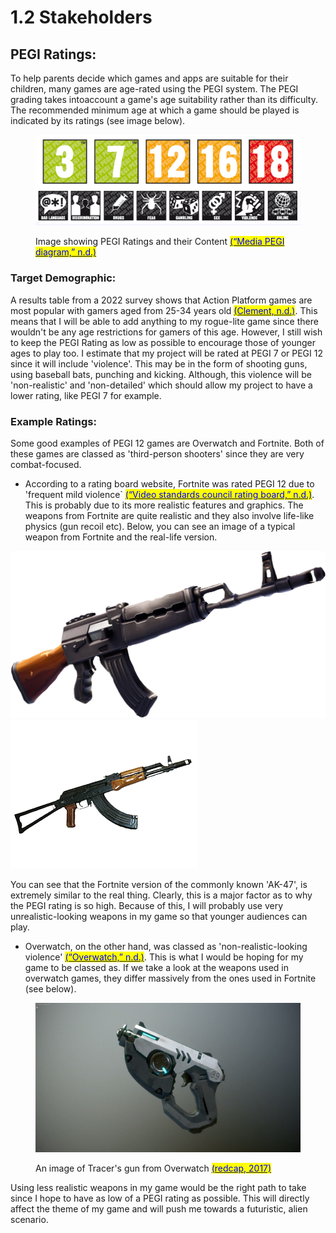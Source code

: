 # 1.2 Stakeholders

## PEGI Ratings:

To help parents decide which games and apps are suitable for their children, many games are age-rated using the PEGI system. The PEGI grading takes intoaccount a game's age suitability rather than its difficulty. The recommended minimum age at which a game should be played is indicated by its ratings (see image below).

<figure><img src="../.gitbook/assets/image (2) (1) (1) (1) (1).png" alt=""><figcaption><p>Image showing PEGI Ratings and their Content <a href="../reference-page.md"><mark style="color:blue;">(“Media PEGI diagram,” n.d.)</mark></a></p></figcaption></figure>

### Target Demographic:

A results table from a 2022 survey shows that Action Platform games are most popular with gamers aged from 25-34 years old [<mark style="color:blue;">(Clement, n.d.)</mark>](../reference-page.md). This means that I will be able to add anything to my rogue-lite game since there wouldn't be any age restrictions for gamers of this age. However, I still wish to keep the PEGI Rating as low as possible to encourage those of younger ages to play too. I estimate that my project will be rated at PEGI 7 or PEGI 12 since it will include 'violence'. This may be in the form of shooting guns, using baseball bats, punching and kicking. Although, this violence will be 'non-realistic' and 'non-detailed' which should allow my project to have a lower rating, like PEGI 7 for example.

### Example Ratings:

Some good examples of PEGI 12 games are Overwatch and Fortnite. Both of these games are classed as 'third-person shooters' since they are very combat-focused.

* According to a rating board website, Fortnite was rated PEGI 12 due to 'frequent mild violence\` [<mark style="color:blue;">(“Video standards council rating board,” n.d.)</mark>](../reference-page.md). This is probably due to its more realistic features and graphics. The weapons from Fortnite are quite realistic and they also involve life-like physics (gun recoil etc). Below, you can see an image of a typical weapon from Fortnite and the real-life version.

![](<../.gitbook/assets/image (4) (1) (1) (1).png>)![](<../.gitbook/assets/image (6) (1) (1).png>)

You can see that the Fortnite version of the commonly known 'AK-47', is extremely similar to the real thing. Clearly, this is a major factor as to why the PEGI rating is so high. Because of this, I will probably use very unrealistic-looking weapons in my game so that younger audiences can play.&#x20;

* Overwatch, on the other hand, was classed as 'non-realistic-looking violence' [<mark style="color:blue;">(“Overwatch,” n.d.)</mark>](../reference-page.md). This is what I would be hoping for my game to be classed as. If we take a look at the weapons used in overwatch games, they differ massively from the ones used in Fortnite (see below).

<figure><img src="../.gitbook/assets/image (5) (1).png" alt=""><figcaption><p>An image of Tracer's gun from Overwatch <a href="../reference-page.md"><mark style="color:blue;">(redcap, 2017)</mark></a></p></figcaption></figure>

Using less realistic weapons in my game would be the right path to take since I hope to have as low of a PEGI rating as possible. This will directly affect the theme of my game and will push me towards a futuristic, alien scenario.
